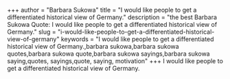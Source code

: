 +++
author = "Barbara Sukowa"
title = "I would like people to get a differentiated historical view of Germany."
description = "the best Barbara Sukowa Quote: I would like people to get a differentiated historical view of Germany."
slug = "i-would-like-people-to-get-a-differentiated-historical-view-of-germany"
keywords = "I would like people to get a differentiated historical view of Germany.,barbara sukowa,barbara sukowa quotes,barbara sukowa quote,barbara sukowa sayings,barbara sukowa saying,quotes, sayings,quote, saying, motivation"
+++
I would like people to get a differentiated historical view of Germany.
